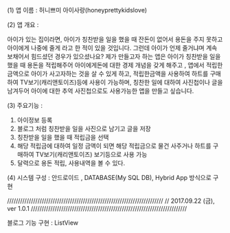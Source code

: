 (1)	앱 이름 : 허니쁘미 아이사랑(honeyprettykidslove)

(2)	앱 개요 : 

아이가 있는 집이라면, 아이가 칭찬받을 일을 했을 때 잔돈이 없어서 용돈을 주지 못하고 아이에게 나중에 줄게 라고 한 적이 있을 것입니다. 
그런데 아이가 언제 줄거냐며 계속 보채어서 힘드셨던 경우가 있으셨나요?
제가 만들고자 하는 앱은 아이가 칭찬받을 일을 했을 때 용돈을 적립해주어 아이에게돈에 대한 경제 개념을 갖게 해주고 , 앱에서 적립한 금액으로 아이가 사고자하는 것을 살 수 있게 하고, 적립한금액을 사용하여 하트를 구매하여 TV보기(캐리앤토이즈)등에 사용이 가능하며, 칭찬한 일에 대하여 사진첩이나 글을 남겨두어 아이에 대한 추억 사진첩으로도 사용가능한 앱을 만들고 싶습니다. 

(3) 주요기능 :  

1) 아이정보 등록
2) 블로그 처럼 칭찬받을 일을 사진으로 남기고 글을 저장
3) 칭찬받을 일을 했을 때 적립금을 선택 
4) 해당 적립금에 대하여 일정 금액이 되면 해당 적립금으로 물건
   사주거나 하트를 구매하여 TV보기(캐리앤토이즈) 보기등으로 사용 가능
5) 달력으로 용돈 적립, 사용내역을 볼 수 있다. 

(4) 시스템 구성 : 안드로이드 , DATABASE(My SQL DB), Hybrid App 방식으로 구현


////////////////////////////////////////////////////////////////////////
// 2017.09.22 (금), ver 1.0.1
////////////////////////////////////////////////////////////////////////

블로그 기능 구현 : ListView

                     
      

